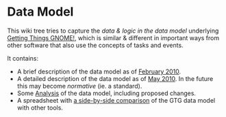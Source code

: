 # Data Model

This wiki tree tries to capture the *data & logic in the data model*
underlying [Getting Things GNOME!](index), which is similar & different
in important ways from other software that also use the concepts of
tasks and events.

It contains:

- A brief description of the data model as of [February 2010](data_model_feb2010).
- A detailed description of the data model as of [May 2010](data_model_may2010).
  In the future this may become *normative* (ie. a standard).
- Some [Analysis](data_model_analysis) of the data model,
  including proposed changes.
- A spreadsheet with [a side-by-side comparison](http://spreadsheets.google.com/ccc?key=0AhRkDXhnjLt8dHM3MmZ0YmJnMm1UM1hySFNlaDBVc1E&hl=en_GB)
  of the GTG data model with other tools.
